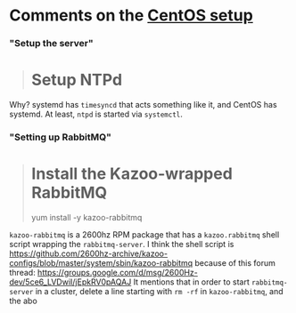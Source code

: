 Comments on the [CentOS setup](https://docs.2600hz.com/sysadmin/doc/install/install_via_centos7/)
==============================

### "Setup the server"

> # Setup NTPd

Why?  systemd has  `timesyncd`  that acts  something
like it, and CentOS has systemd. At least, `ntpd` is
started via `systemctl`.

### "Setting up RabbitMQ"

> # Install the Kazoo-wrapped RabbitMQ
> yum install -y kazoo-rabbitmq

`kazoo-rabbitmq`  is  a   2600hz  RPM  package  that
has  a `kazoo.rabbitmq`  shell  script wrapping  the
`rabbitmq-server`. I think the shell script is
https://github.com/2600hz-archive/kazoo-configs/blob/master/system/sbin/kazoo-rabbitmq
because of this forum thread:
https://groups.google.com/d/msg/2600Hz-dev/5ce6_LVDwiI/jEpkRV0pAQAJ
It mentions that in order to start `rabbitmq-server` in a cluster, delete a line starting with `rm -rf` in `kazoo-rabbitmq`, and the abo
